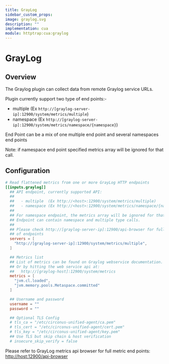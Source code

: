 ```yaml
---
title: GrayLog
sidebar_custom_props:
image: graylog.svg
description: ""
implementation: cua
module: httptrap:cua:graylog
---
```


# GrayLog

## Overview

The Graylog plugin can collect data from remote Graylog service URLs.

Plugin currently support two type of end points:-

- multiple (Ex `http://[graylog-server-ip]:12900/system/metrics/multiple`)
- namespace (Ex `http://[graylog-server-ip]:12900/system/metrics/namespace/{namespace}`)

End Point can be a mix of one multiple end point and several namespaces end points

Note: if namespace end point specified metrics array will be ignored for that call.

## Configuration

```toml
# Read flattened metrics from one or more GrayLog HTTP endpoints
[[inputs.graylog]]
  ## API endpoint, currently supported API:
  ##
  ##   - multiple  (Ex http://<host>:12900/system/metrics/multiple)
  ##   - namespace (Ex http://<host>:12900/system/metrics/namespace/{namespace})
  ##
  ## For namespace endpoint, the metrics array will be ignored for that call.
  ## Endpoint can contain namespace and multiple type calls.
  ##
  ## Please check http://[graylog-server-ip]:12900/api-browser for full list
  ## of endpoints
  servers = [
    "http://[graylog-server-ip]:12900/system/metrics/multiple",
  ]

  ## Metrics list
  ## List of metrics can be found on Graylog webservice documentation.
  ## Or by hitting the web service api at:
  ##   http://[graylog-host]:12900/system/metrics
  metrics = [
    "jvm.cl.loaded",
    "jvm.memory.pools.Metaspace.committed"
  ]

  ## Username and password
  username = ""
  password = ""

  ## Optional TLS Config
  # tls_ca = "/etc/circonus-unified-agent/ca.pem"
  # tls_cert = "/etc/circonus-unified-agent/cert.pem"
  # tls_key = "/etc/circonus-unified-agent/key.pem"
  ## Use TLS but skip chain & host verification
  # insecure_skip_verify = false
```

Please refer to GrayLog metrics api browser for full metric end points: [http://host:12900/api-browser](http://host:12900/api-browser)
